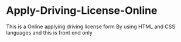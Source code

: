 # Apply-Driving-License-Online
This is a Online applying driving license form By using HTML and CSS languages and this is front end only
